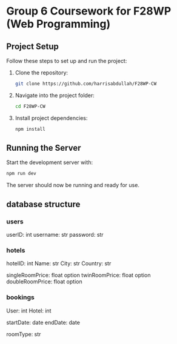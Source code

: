 # Group 6 Coursework for F28WP (Web Programming)

## Project Setup

Follow these steps to set up and run the project:

1. Clone the repository:
   ```bash
   git clone https://github.com/harrisabdullah/F28WP-CW

2. Navigate into the project folder:

   ```bash
   cd F28WP-CW
   ```
3. Install project dependencies:

   ```bash
   npm install
   ```

## Running the Server

Start the development server with:

```bash
npm run dev
```

The server should now be running and ready for use.

## database structure

### users
userID: int
username: str
password: str

### hotels
hotelID: int
Name: str
City: str
Country: str

singleRoomPrice: float option
twinRoomPrice: float option
doubleRoomPrice: float option

### bookings
User: int
Hotel: int

startDate: date
endDate: date

roomType: str
